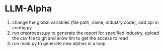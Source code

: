 # LLM-Alpha
1. change the global variables (file path, name, industry code), add api in config.py
2. run preprocess.py to generate the report for specified industry, upload the csv file to git and allow llm to get the access to read
3. run main.py to generate new alphas in a loop
